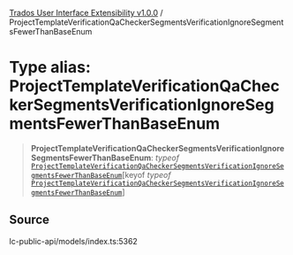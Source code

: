 [Trados User Interface Extensibility v1.0.0](../wiki/globals) / ProjectTemplateVerificationQaCheckerSegmentsVerificationIgnoreSegmentsFewerThanBaseEnum

# Type alias: ProjectTemplateVerificationQaCheckerSegmentsVerificationIgnoreSegmentsFewerThanBaseEnum

> **ProjectTemplateVerificationQaCheckerSegmentsVerificationIgnoreSegmentsFewerThanBaseEnum**: *typeof* [`ProjectTemplateVerificationQaCheckerSegmentsVerificationIgnoreSegmentsFewerThanBaseEnum`](../wiki/Variable.ProjectTemplateVerificationQaCheckerSegmentsVerificationIgnoreSegmentsFewerThanBaseEnum)\[keyof *typeof* [`ProjectTemplateVerificationQaCheckerSegmentsVerificationIgnoreSegmentsFewerThanBaseEnum`](../wiki/Variable.ProjectTemplateVerificationQaCheckerSegmentsVerificationIgnoreSegmentsFewerThanBaseEnum)\]

## Source

lc-public-api/models/index.ts:5362
